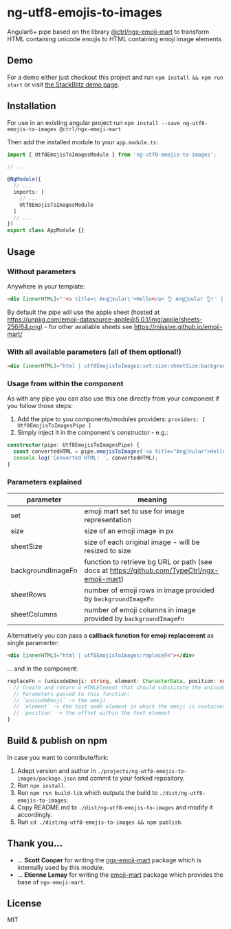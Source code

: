 # ng-utf8-emojis-to-images

Angular6+ pipe based on the library [@ctrl/ngx-emoji-mart](https://www.npmjs.com/package/@ctrl/ngx-emoji-mart) to transform HTML containing unicode emojis to HTML containing emoji image elements

## Demo

For a demo either just checkout this project and run `npm install && npm run start` or visit [the StackBlitz demo page](https://stackblitz.com/github/lentschi/ng-utf8-emojis-to-images?file=src%2Fapp%2Fapp.component.html).

## Installation

For use in an existing angular project run `npm install --save ng-utf8-emojis-to-images @ctrl/ngx-emoji-mart`

Then add the installed module to your `app.module.ts`:

```typescript
import { Utf8EmojisToImagesModule } from 'ng-utf8-emojis-to-images';

// ...

@NgModule({
  // ...
  imports: [
    // ...
    Utf8EmojisToImagesModule
  ]
  // ...
})
export class AppModule {}

```


## Usage

### Without parameters

Anywhere in your template:

```html
<div [innerHTML]="'<a title=\'Ang🧛‍♀️ular\'>Hello</a> 👌 Ang🧛‍♀️ular 👌!' | utf8EmojisToImages"></div>
```

By default the pipe will use the apple sheet
(hosted at https://unpkg.com/emoji-datasource-apple@5.0.1/img/apple/sheets-256/64.png) - for other available sheets see https://missive.github.io/emoji-mart/

### With all available parameters (all of them optional!)

```html
<div [innerHTML]="html | utf8EmojisToImages:set:size:sheetSize:backgroundImageFn:sheetRows:sheetColumns"></div>
```

### Usage from within the component

As with any pipe you can also use this one directly from your component if you follow those steps:

1. Add the pipe to you components/modules providers: `providers: [ Utf8EmojisToImagesPipe ]`
2. Simply inject it in the component's constructor - e.g.:

```typescript
constructor(pipe: Utf8EmojisToImagesPipe) {
  const convertedHTML = pipe.emojisToImages('<a title="Ang🧛‍♀️ular">Hello</a> 👌 Ang🧛‍♀️ular 👌!');
  console.log('Converted HTML: ', convertedHTML);
}
```

### Parameters explained

| parameter | meaning |
| ---- | ---- |
| set | emoji mart set to use for image representation
| size | size of an emoji image in px
| sheetSize | size of each original image - will be resized to size
| backgroundImageFn | function to retrieve bg URL or path (see docs at https://github.com/TypeCtrl/ngx-emoji-mart)
| sheetRows | number of emoji rows in image provided by `backgroundImageFn`
| sheetColumns | number of emoji columns in image provided by `backgroundImageFn`


Alternatively you can pass a __callback function for emoji replacement__ as single paramerter:

```html
<div [innerHTML]="html | utf8EmojisToImages:replaceFn"></div>
```

... and in the component:

```typescript
replaceFn = (unicodeEmoji: string, element: CharacterData, position: number): HTMLElement =>  {
  // Create and return a HTMLElement that should substitute the unicode emoji
  // Parameters passed to this function:
  // `unicodeEmoji` -> the emoji
  // `element` -> the text node element in which the emoji is contained
  // `position` -> the offset within the text element
}
```

## Build & publish on npm

In case you want to contribute/fork:

1. Adept version and author in `./projects/ng-utf8-emojis-to-images/package.json` and commit to your forked repository.
1. Run `npm install`.
1. Run `npm run build-lib` which outputs the build to `./dist/ng-utf8-emojis-to-images`.
1. Copy README.md to `./dist/ng-utf8-emojis-to-images` and modify it accordingly.
1. Run `cd ./dist/ng-utf8-emojis-to-images && npm publish`.

## Thank you...

- ... __Scott Cooper__ for writing the [ngx-emoji-mart](https://github.com/TypeCtrl/ngx-emoji-mart) package which is internally used by this module.
- ... __Etienne Lemay__ for writing the [emoji-mart](https://github.com/missive/emoji-mart) package which provides the base of `ngx-emoji-mart`.

## License

MIT
